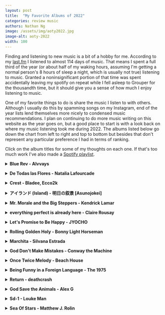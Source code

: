 ```yaml
---
layout: post
title:  "My Favorite Albums of 2022"
categories: review music
authors: Nathan Ng
image: /assets/img/aoty2022.jpg
image-alt: aoty-2022
width: 100
---
```


Finding and listening to new music is a bit of a hobby for me.
According to my [last.fm](https://www.last.fm/user/last-ng/listening-report/year) I listened to almost 114 days of music.
That means I spent a full third of the year (or about half of my waking hours, assuming I'm getting a normal person's 8 hours of sleep a night, which is usually not true) listening to music.
Granted a noninsignificant portion of that time was spent accidentally leaving my spotify on repeat while I fell asleep to Grouper for the thousandth time, but it should give you a sense of how much I enjoy listening to music.

One of my favorite things to do is share the music I listen to with others.
Although I usually do this by spamming songs on my Instagram, end of the year lists lend themselves more nicely to condensed music recommendations.
I plan on continuing to do more music writing on this website as the year goes on, but a good place to start is with a look back on where my music listening took me during 2022.
The albums listed below go down the chart from left to right and top to bottom but besides that don't represent any particular preference I had in terms of ranking.

Click on the album titles for some of my thoughts on each one.
If that's too much work I've also made a [Spotify playlist](https://open.spotify.com/playlist/6RyH6N1UZkpnD0Jk71peda?si=fb3387fd73164da9).

<details>
  <summary><b><a>Blue Rev - Alvvays</a></b></summary>
  <div style="margin-left: 1em; align-items:center;">
  <br>
  <a href="https://rateyourmusic.com/release/album/alvvays/blue-rev/"><img src="//e.snmc.io/i/300/s/04271e51719f40a59afe64673b35ce85/10128558" alt="Alvvays - Blue Rev"></a>
  <br>
  <b>Genre:</b> Indie Pop, Shoegaze, Noise Pop<br>
  <b>For Fans of:</b> Japanese Breakfast, Jay Som, Hatchie<br>
  <b>Favorite Track:</b> Pharmacist<br>
  <p>
  Alvvays has always (haha) had a special place in my heart ever since I heard their s/t back in 2014 and got a chance to scream the lyrics to Archie, Marry Me live.
  Blue Rev sounds like the culmination of everything they've been working towards in the 8 years since, combining their unmatched pop writing with crunchier guitars, more complex melodies, and the addition of some sick guitar solos (I'm looking at you, Pomeranian Spinster). 
  As soon as the first chords of Pharmacist come in its a nonstop ride until the very end, and somehow Molly and co. manage to maintain their charm and character the whole way through.
  </p>
  </div>
</details>

<p></p> 

<details>
  <summary><b><a>De Todas las Flores - Natalia Lafourcade</a></b></summary>
  <div style="margin-left: 1em;">
  <br>
  <a href="https://rateyourmusic.com/release/album/natalia-lafourcade/de-todas-las-flores/"><img src="//e.snmc.io/i/300/s/a5c102f75edb890186daec06bd55f58f/10406895" alt="Natalia Lafourcade - De todas las flores"></a><br>
  <b>Genre:</b> Chamber Folk, Singer-Songwriter<br>
  <b>For Fans of:</b> Honestly I have no idea, I guess music?<br>
  <b>Favorite Track:</b> Pajarito colibr&igrave;<br>
  <p>
  I'm going to preface this by stating I have the Spanish knowledge of a 6 month old (the final exam for my Spanish 5-6 class was ordering a burrito from the local Mexican joint), so I'm definitely not qualified to judge the lyrics on this album.
  But if you take a listen to any song on this album, I think you'll agree that Natalia's voice just <i>sounds damn nice</i>.
  This is not to take away from the lush instrumentals and arrangements, but the real treat is simply listening to her voice glide across the guitars and strings, at times hesitant and melancholic, and at times hopeful and earnest.
  One day I'll listen through the whole thing again with an English translation next to me, but for now simply listening to these songs is enough to make this one of my favorite albums of 2022.
  </p>
  </div>
</details>

<p></p> 

<details>
  <summary><b><a>Crest - Bladee, Ecco2k</a></b></summary>
  <div style="margin-left: 1em;">
  <br>
  <a href="https://rateyourmusic.com/release/album/bladee-ecco2k/crest/"><img src="//e.snmc.io/i/300/s/809cff8a5fbfe60f1a741ebbdec2d27e/9800016" alt="Bladee &amp; Ecco2k - Crest"></a><br>
  <b>Genre:</b> Cloud Rap, Hyper Pop<br>
  <b>For Fans of:</b> DRAINNNNN GANGGGGG<br>
  <b>Favorite Track:</b> The Flag is Raised<br>
  <p>
  I'll admit I'm late to the #draingang hype but after hearing Bladee and Ecco2k perform Crest live I'm a full convert.
  Although the entire #draingang movement is driven by some degree of post-ironic memery, it feels like its circled back so many times that Crest actually feels like some of the most sincere and earnest music I've heard all year.
  Even though the lyrics on this thing basically make no sense ("I'M COMING HOME, VIRGINIA-INIA!"), the beats are so fun and catchy as all hell that it doesn't even matter.
  Personally I'll be trying to channel as much of that energy into my 2023 as possible.
  </p>
  </div>
</details>

<p></p> 

<details>
  <summary><b><a>アイランド (Island) - 明日の叙景 [Asunojokei] </a></b></summary>
  <div style="margin-left: 1em;">
  <br>
  <a href="https://rateyourmusic.com/release/album/明日の叙景/アイランド-island/"><img src="//e.snmc.io/i/300/s/1adab4ea25524efc74e0aaeb1caf067c/10138620" alt="明日の叙景 [Asunojokei] - アイランド (Island)"></a>
  <br>
  <b>Genre:</b> Blackgaze, Post-Hardcore <br>
  <b>For Fans of:</b> Deafheaven, Ujubasajuba <br>
  <b>Favorite Track:</b> Dive Under the Blue Sky <br>
  <p>
  OK hear me out: anime openings, but the singer is screaming and its actually black metal.
  This is actually a terrible way to describe Island but if it gets you even mildly interested then it's done its job.
  The blast beats, guitars, and riffs on Island are as heavy as any of the best metal albums out there but where it shines is the way Asunojokei uses the Japanese aesthetics of their melodies and progressions to make them so <i>bright</i>. 
  Listening to this album feels like you're being thrown into the sun in the best way possible.
  </p>
  </div>
</details>

<p></p> 

<details>
  <summary><b><a>Mr. Morale and the Big Steppers - Kendrick Lamar</a></b></summary>
  <div style="margin-left: 1em;">
  <br>
  <a href="https://rateyourmusic.com/release/album/kendrick-lamar/mr-morale-and-the-big-steppers/"><img src="//e.snmc.io/i/300/s/f650ca04436bfcd7e28506995fe21b0c/9942377" alt="Kendrick Lamar - Mr. Morale & The Big Steppers"></a>
  <br>
  <b>Genre:</b> Conscious Hip-Hop <br>
  <b>For Fans of:</b> you know who Kendrick is <br>
  <b>Favorite Track:</b> Father Time <br>
  <p>
  1855 days, and Kendrick Lamar has been <i>goin'</i> through something. 
  In interviews, Kenny has said this was his favorite project, and I can see why: it's basically an expression of catharsis through a deep dive into his personal traumas, anxieties, and depression guided by the occasional interludes from Eckhart Tolle.
  Listening to Mr. Morale front to back feels very much like going on that journey with him, exploring the daddy issues passed on from generation to generation in Father Time, the (almost) too real toxic relationships in We Cry Together, the cycle of abuse in Mother I Sober, and finally learning to choose himself on Mirror.
  This is all in addition to the beats on this thing, which simply put, <i>bang</i>.
  I still remember that feeling of first hearing that beat drop on United In Grief and knowing I was in for a damn ride.
  It doesn't top To Pimp a Butterfly for me, but Mr. Morale is a worthy addition to the pantheon of Kendrick albums that solidify him as The King.
  </p>
  </div>
</details>

<p></p> 
<details>
  <summary><b><a>everything perfect is already here - Claire Rousay</a></b></summary>
  <div style="margin-left: 1em;">
  <br>
<a href="https://rateyourmusic.com/release/album/claire-rousay/everything-perfect-is-already-here/"><img src="//e.snmc.io/i/300/s/e8b39f7f141f8a1d8b84628a8a11bf62/9735668" alt="claire rousay - Everything Perfect Is Already Here"></a>
  <br>
  <b>Genre:</b> sound collage, ambient <br>
  <b>For Fans of:</b> Sarah Davachi, Oren Ambarchi, Chihei Hatekayama <br>
  <b>Favorite Track:</b> the whole album is basically just one track <br>
  <p>
  Ambient music is a hard genre to describe, since its purpose is almost <i>not</i> to be listened to. 
  In the words of Brian Eno, "it must be as ignorable as it is interesting."
  It's at its best when its not the sound that you notice, but rather the absence of it.
  In that respect everything perfect is already here is a masterwork.
  I've listened to this album countless times and couldn't tell you exactly what I listened to over 30 minute runtime, but
  I know there's strings, pianos, synths, field recordings of talking and nature and rustling, and the occasional click or subtle noise.
  What's more important is the feeling you're left with once its over, that you've just listened to something that's warm and comforting precisely because of its imperfections and impermanence, something that's gone before you've even had a chance to notice it.
  </p>
  </div>
</details>

<p></p> 
<details>
  <summary><b><a>Let's Promise to Be Happy - JYOCHO</a></b></summary>
  <div style="margin-left: 1em;">
  <br>
 <a href="https://rateyourmusic.com/release/album/jyocho/しあわせになるから、なろうよ-shiawase-ni-naru-kara-naro-yo/"><img src="//e.snmc.io/i/300/s/8afc2267b1c812f90a5712e957077bb7/9536006" alt="Jyocho - しあわせになるから、なろうよ (Shiawase ni naru kara, narō yo)"></a>
  <br>
  <b>Genre:</b> Math Rock, Midwest Emo <br> 
  <b>For Fans of:</b> Uchu Conbini, toe, tide/edit <br>
  <b>Favorite Track:</b> All the Same <br>
  <p>
  As I'm writing this I'm noticing a trend: I'm a sucker for music that's so earnest and sincere that it obviates any of my own criticisms about cheesiness or mushiness.
  Let's Promise to Be Happy is no exception, and it wears its heart on its sleeve from the beginning all the way to the end.
  But if you let yourself fully feel the whole mess of shimmering guitars, flutes, and mathy riffs, you're in for one of the best rides of the year.
  Again, I have no idea what any of the songs or lyrics or about, but I feel like that's almost besides the point when the music is this pretty.
  </p>
  </div>
</details>

<p></p> 
<details>
  <summary><b><a>Rolling Golden Holy - Bonny Light Horseman</a></b></summary>
  <div style="margin-left: 1em;">
  <br>
 <a href="https://rateyourmusic.com/release/album/bonny-light-horseman/rolling-golden-holy/"><img src="//e.snmc.io/i/300/s/68aed46aed89717395d367a31c29887c/10007439" alt="Bonny Light Horseman - Rolling Golden Holy"></a>
  <br>
  <b>Genre:</b> Americana, Folk <br>
  <b>For Fans of:</b> Big Red Machine, Bon Iver, Fruit Bats <br>
  <b>Favorite Track:</b> Summer Dream <br>
  <p>
  This won't be the deepest or most complex album you've ever heard, but damn does it <i>hit</i> (my opinion is probably slightly swayed by the fact that I listened to all the singles on repeat during a particularly emotional part of my 2022 summer that I spent in New York.)
  Their first s/t album was one of my favorites of 2020, and Rolling Golden Holy builds on that success with more lush arrangements, folksy guitar strumming, and lyrics about leaving your love behind, finding another, and riding horses into the sunset.
  OK maybe not that last part, but put this on the next time you're on a road trip through California in that countryside nowhere space between leaving and going and you'll know what I mean.
  </p>
  </div>
</details>

<p></p> 
<details>
  <summary><b><a>Marchita - Silvana Estrada</a></b></summary>
  <div style="margin-left: 1em;">
  <br>
<a href="https://rateyourmusic.com/release/album/silvana-estrada/marchita/"><img src="//e.snmc.io/i/300/s/02b0ef7fa715b50187e87a42ec7faa26/9427508" alt="Silvana Estrada - Marchita"></a>
  <br>
  <b>Genre:</b> Chamber Folk, Singer-Songwriter <br>
  <b>For Fans of:</b> Natalia Lafourcade <br>
  <b>Favorite Track:</b> Tristeza <br>
  <p>
  Again, disclaimer for all these foreign language albums: I have no idea what any of the lyrics are really about, even if I've looked them up once online.
  In my opinion it's just as valid to connect with music through the sound and timbre of the voice as it is through the actual lyrical content, and Silvana Estrada has one of the most unique and compelling voices out there.
  The arrangements are sparse and minimal, often just a single guitar, but provide just enough support for the intimacy and emotion of her voice to shine through.
  You'd be hard pressed to find an album even in a language you can understand that conveys as much melancholy and heart as Marchita.
  </p>
  </div>
</details>

<p></p> 
<details>
  <summary><b><a>God Don't Make Mistakes - Conway the Machine</a></b></summary>
  <div style="margin-left: 1em;">
  <br>
  <a href="https://rateyourmusic.com/release/album/conway-the-machine/god-dont-make-mistakes/"><img src="//e.snmc.io/i/300/s/6271226efd5095e93a6a51a3f4bbd5ed/9749731" alt="Conway the Machine - God Don't Make Mistakes"></a>
  <br>
  <b>Genre:</b> East Coast Hip-Hop, Boom Bap <br>
  <b>For Fans of:</b> Benny the Butcher, Westside Gunn, anyone from Griselda <br>
  <b>Favorite Track:</b> Piano Love <br>
  <p>
  I'll keep this one short: Griselda doesn't miss, and this new album from Conway is no exception. 
  I'm not really sure how else to convince you to listen to this album besides telling you how hard these beats go and how smoothly Conway flows over them. 
  Sure the themes aren't particularly deep or new, but it doesn't even matter when it sounds this <i>good</i>.
  </p>
  </div>
</details>

<p></p> 
<details>
  <summary><b><a>Once Twice Melody - Beach House</a></b></summary>
  <div style="margin-left: 1em;">
  <br>
  <a href="https://rateyourmusic.com/release/ep/beach-house/once-twice-melody/"><img src="//e.snmc.io/i/300/s/c81e53efab1212a0760797618fb43175/9469128" alt="Beach House - Once Twice Melody"></a>
  <br>
  <b>Genre:</b> Dream Pop <br>
  <b>For Fans of:</b> Slowdive, Cocteau Twins, Beach Fossils <br>
  <b>Favorite Track:</b> Runaway <br>
  <p>
  Beach House is one of my favorite bands and getting a huge double album like this is like unwrapping a Ferrero Rocher and finding, inexplicably, that there are two delicious balls of chocolate inside instead of one.
  There's nothing particularly <i>new</i> about the sounds and songs on Once Twice Melody, but it feels like the culmination of everything Beach House have been working up to, from the lush shoegaze of Depression Cherry, the synths and darker tone of 7, and their always present dreamy charm.
  Each of the four sides has its own character and identity, and there's enough variety and interesting sounds to leave you wanting more even after the mammoth 90 minute runtime.
  </p>
  </div>
</details>

<p></p> 
<details>
  <summary><b><a>Being Funny in a Foreign Language - The 1975</a></b></summary>
  <div style="margin-left: 1em;">
  <br>
 <a href="https://rateyourmusic.com/release/album/the-1975/being-funny-in-a-foreign-language/"><img src="//e.snmc.io/i/300/s/8cf20f29d9dfe0bb55bf60af1c982870/10309459" alt="The 1975 - Being Funny in a Foreign Language"></a>
  <br>
  <b>Genre:</b> Pop Rock <br>
  <b>For Fans of:</b> The 1975 is so mainstream I'm not sure I need to put anything here <br>
  <b>Favorite Track:</b> Looking for Somebody (To Love) <br>
  <p>
  I'm still not sure if its acceptable to be a 1975 fan but I'm gonna say it right now: I'm a 1975 fan. 
  For their past few albums, Matt Healy and co. have put together massive tracklists full of bloat and total misses but also frustratingly amazing songs that hint at a really great band under the surface. 
  Being Funny is finally the one where they hit it out of the park, cutting out the weird Greta Thunberg samples and genre detours for a focused and concise project that combines the best parts of their earnestness and immaculate pop writing.
  This level of heart-on-sleeve-wearing is definitely not for everyone and I wouldn't blame you for being wary of The 1975 actually producing a good album, but give this a shot without any preconceptions and I think you'll find something really special.
  </p>
  </div>
</details>

<p></p> 
<details>
  <summary><b><a>Return - deathcrash</a></b></summary>
  <div style="margin-left: 1em;">
  <br>
 <a href="https://rateyourmusic.com/release/album/deathcrash/return/"><img src="//e.snmc.io/i/300/s/a3cbbd4cd1d80d6237bbf8f6037f946a/9527153" alt="deathcrash - Return"></a>
  <br>
  <b>Genre:</b> Slowcore, Post-Rock <br>
  <b>For Fans of:</b> Mogwai, caroline <br>
  <b>Favorite Track:</b> Horses <br>
  <p>
  Modern post-rock has diverged a bit from its roots; most bands these days are just producing overly saccharine tracks too long for their own good with terrible song names like "<a href="https://open.spotify.com/track/7jbLjvNlKbfCRUoFWKo5TR?si=d2307a8ed4d349a9">13 Angels Standing Gaurd 'Round The Side Of Your Bed</a>" (just kidding that's a great song by Silver Mt. Zion, but the point still stands).
  deathcrash is doing post-rock the right way, bringing back the post-hardcore and the actual songwriting.
  The straightforward tracks are great in their own right, but Return really shines when it's not afraid to get a bit rough at the edges, like on
  the Slint-inspired banger Wrestle With Jimmy, which leads straight into the shimmering and pensive Metro 1. 
  It might seem like it'd give you whiplash but it works so well you almost forget the song has even changed.
  </p>
  </div>
</details>

<p></p> 
<details>
  <summary><b><a>God Save the Animals - Alex G</a></b></summary>
  <div style="margin-left: 1em;">
  <br>
<a href="https://rateyourmusic.com/release/album/alex-g/god-save-the-animals/"><img src="//e.snmc.io/i/300/s/a80c97e743425bb9ae7a5ba5b18d7831/10040768" alt="Alex G - God Save the Animals"></a>
  <br>
  <b>Genre:</b> Indie Rock, Indie Folk <br>
  <b>For Fans of:</b> Car Seat Headrets, Teen Suicide, Field Medic <br>
  <b>Favorite Track:</b> Runner <br>
  <p>
  I almost blew out my eardrums watching Alex G play this album live because I forgot earplugs and if that was the last thing I heard I think I'd be OK with that. 
  Alex G has always been kind of hard to describe.
  Lots of his songs have moments you might call conventionally "pretty" and yet there's always something slightly off: the chords change in unexpected ways, the instruments lag behind, there's a subtle bit of discord, fuzz, and bizarre effects. 
  What keeps me coming back to God Save the Animals and most of Alex G's songs is the feeling that I'll never really figure them out, there'll always be something deep inside them I can't know.
  At their core they're some of the most human songs I've heard all year, and they also <i>rock</i>.
  </p>
  </div>
</details>

<p></p> 
<details>
  <summary><b><a>Sd-1 - Louke Man</a></b></summary>
  <div style="margin-left: 1em;">
  <br>
<a href="https://rateyourmusic.com/release/album/louke-man/sd-1/"><img src="//e.snmc.io/i/300/s/95729880a308178e05376e78ac2f873c/9227282" alt="Louke Man - Sd-1"></a>
  <br>
  <b>Genre:</b> Outsider House <br>
  <b>For Fans of:</b> Vegyn, Naked Flames <br>
  <b>Favorite Track:</b> Took a Turn <br>
  <p>
  The beats on Sd-1 don't overstay their welcome: as soon as you think you've started to figure out the groove they're already gone.
  Part of that is the immaculate sampling and drum sounds across Sd-1. 
  It's lush and ethereal, perfect for soundtracking a late night subway ride when you got a bit too drunk at the bar and have to wake up early for a meeting in the morning (definitely not speaking from personal experience).
  The highlight of the album is Took a Turn, which flips an unassuming Lomelda sample and a skittering drum pattern into one of the most danceable house songs all year.
  </p>
  </div>
</details>

<p></p> 
<details>
  <summary><b><a>Sea Of Stars - Matthew J. Rolin</a></b></summary>
  <div style="margin-left: 1em;">
  <br>
  <img src="/assets/img/sea-of-stars.jpg" alt="Sea Of Stars - Matthew J. Rolin">
  <br>
  <b>Genre:</b> American Primitivism, Drone <br>
  <b>For Fans of:</b> John Fahey, Hayden Pedigo <br>
  <b>Favorite Track:</b> the whole album is just one track <br>
  <p>
  Sea Of Stars is a kaleidescopic 40 minute long epic of 12-string guitar and drone, every few minutes the facets of the riffs and chords changing almost impercetibly and yet monumentally. 
  That might sound like I took a thesaurus and just made my writing sound as prentious as possible, but just try taking a good pair of headphones with you and sitting down with this album for an undisturbed 40 minutes and you might start to agree.
  I've been a big fan of Matthew J. Rolin ever since hearing his collaborations with Jen Powers and Jayson Gercyz, but this album really sees him coming into his own, merging the lush americana fingerpicking with a wall of synths, reverb, and droning. 
  If there's one album from this list that I'd recommend to someone truly open-minded about music and looking for a unique and almost spiritual experience, it'd be this one.
  </p>
  </div>
</details>
